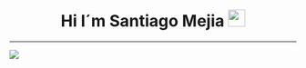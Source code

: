 <h1 align="center"> Hi I´m Santiago Mejia <img src = "https://raw.githubusercontent.com/MartinHeinz/MartinHeinz/master/wave.gif" width = 30px> </h1>

----

<img src="![Santiago Mejia](https://github.com/user-attachments/assets/80e56ebf-927f-45a4-9c19-5fd9a336cac7)">






